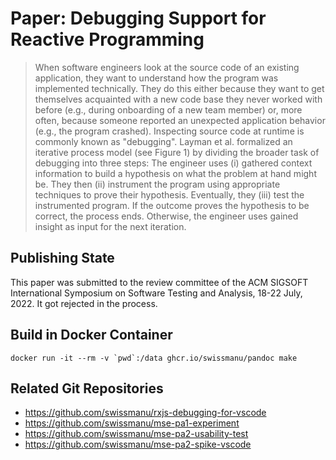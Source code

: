 # Paper: Debugging Support for Reactive Programming

> When software engineers look at the source code of an existing application, they want to understand how the program was implemented technically. They do this either because they want to get themselves acquainted with a new code base they never worked with before (e.g., during onboarding of a new team member) or, more often, because someone reported an unexpected application behavior (e.g., the program crashed). Inspecting source code at runtime is commonly known as "debugging". Layman et al. formalized an iterative process model (see Figure 1) by dividing the broader task of debugging into three steps: The engineer uses (i) gathered context information to build a hypothesis on what the problem at hand might be. They then (ii) instrument the program using appropriate techniques to prove their hypothesis. Eventually, they (iii) test the instrumented program. If the outcome proves the hypothesis to be correct, the process ends. Otherwise, the engineer uses gained insight as input for the next iteration.

## Publishing State

This paper was submitted to the review committee of the ACM SIGSOFT International Symposium on Software Testing and Analysis, 18-22 July, 2022. It got rejected in the process.

## Build in Docker Container

```shell
docker run -it --rm -v `pwd`:/data ghcr.io/swissmanu/pandoc make
```

## Related Git Repositories

- https://github.com/swissmanu/rxjs-debugging-for-vscode
- https://github.com/swissmanu/mse-pa1-experiment
- https://github.com/swissmanu/mse-pa2-usability-test
- https://github.com/swissmanu/mse-pa2-spike-vscode
